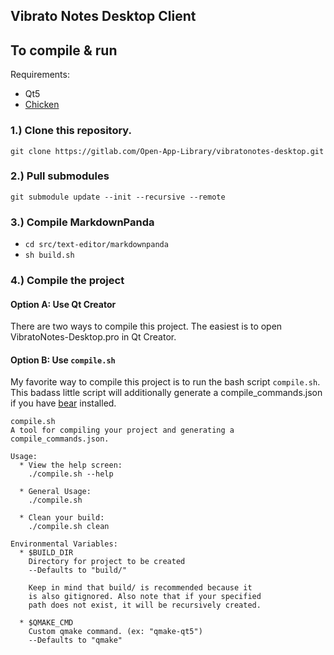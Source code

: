 Vibrato Notes Desktop Client
----------------------------

## To compile & run

Requirements:

- Qt5
- [Chicken](https://www.call-cc.org/)

### 1.) Clone this repository.

`git clone https://gitlab.com/Open-App-Library/vibratonotes-desktop.git`

### 2.) Pull submodules

`git submodule update --init --recursive --remote`

### 3.) Compile MarkdownPanda

- `cd src/text-editor/markdownpanda`
- `sh build.sh`

### 4.) Compile the project

#### Option A: Use Qt Creator

There are two ways to compile this project. The easiest is to open VibratoNotes-Desktop.pro in Qt Creator.

#### Option B: Use `compile.sh`

My favorite way to compile this project is to run the bash script `compile.sh`. This badass little script will additionally generate a compile_commands.json if you have [bear](https://github.com/rizsotto/Bear) installed.

```
compile.sh
A tool for compiling your project and generating a compile_commands.json.

Usage:
  * View the help screen:
    ./compile.sh --help

  * General Usage:
    ./compile.sh

  * Clean your build:
    ./compile.sh clean

Environmental Variables:
  * $BUILD_DIR
    Directory for project to be created
    --Defaults to "build/"

    Keep in mind that build/ is recommended because it
    is also gitignored. Also note that if your specified
    path does not exist, it will be recursively created.

  * $QMAKE_CMD
    Custom qmake command. (ex: "qmake-qt5")
    --Defaults to "qmake"
```
